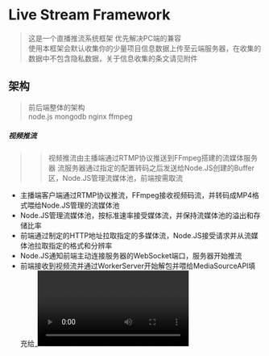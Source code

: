 Live Stream Framework
===
> 这是一个直播推流系统框架  优先解决PC端的兼容<br>
使用本框架会默认收集你的少量项目信息数据上传至云端服务器，在收集的数据中不包含隐私数据，关于信息收集的条文请见附件

架构
---
> 前后端整体的架构<br>
node.js mongodb nginx ffmpeg
##### 视频推流
>> 视频推流由主播端通过RTMP协议推送到FFmpeg搭建的流媒体服务器 流服务器通过指定的配置转码之后发送给Node.JS创建的Buffer区，Node.JS管理流媒体池，前端按需取流
* 主播端客户端通过RTMP协议推流，FFmpeg接收视频码流，并转码成MP4格式喂给Node.JS管理的流媒体池
* Node.JS管理流媒体池，按标准速率接受媒体流，并保持流媒体池的溢出和存储比率
* 前端通过制定的HTTP地址拉取指定的多媒体流，Node.JS接受请求并从流媒体池拉取指定的格式和分辨率
* Node.JS通知前端主动连接服务器的WebSocket端口，服务器开始推流
* 前端接收到视频流并通过WorkerServer开始解包并喂给MediaSourceAPI填充给_<video>_开始播放
